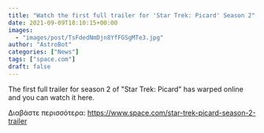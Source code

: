 ```yaml
---
title: "Watch the first full trailer for 'Star Trek: Picard' Season 2"
date: 2021-09-09T18:10:15+00:00
images:
  - "images/post/TsFdedNmDjn8YfFGSgMTe3.jpg"
author: "AstroBot"
categories: ["News"]
tags: ["space.com"]
draft: false
---
```


The first full trailer for season 2 of "Star Trek: Picard" has warped online and you can watch it here. 

Διαβάστε περισσότερα: https://www.space.com/star-trek-picard-season-2-trailer
